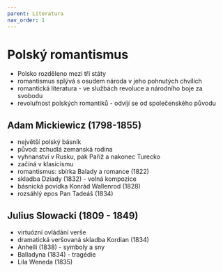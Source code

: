 ```yaml
---
parent: Literatura
nav_order: 1
---
```

# Polský romantismus
- Polsko rozděleno mezi tři státy
- romantismus splývá s osudem národa v jeho pohnutých chvílích 
- romantická literatura - ve službách revoluce a národního boje za svobodu
- revoluřnost polských romantiků - odvíjí se od společenského původu

## Adam Mickiewicz (1798-1855)
- největší polský básník
- původ: zchudlá zemanská rodina
- vyhnanství v Rusku, pak Paříž a nakonec Turecko
- začíná v klasicismu
- romantismus: sbírka Balady a romance (1822)
- skladba Dziady (1832) - volná kompozice 
- básnická povídka Konrád Wallenrod (1828)
- rozsáhlý epos Pan Tadeáš (1834)

## Julius Slowacki (1809 - 1849)
- virtuózní ovládání verše 
- dramatická veršovaná skladba Kordian (1834)
- Anhelli (1838) - symboly a sny
- Balladyna (1834) - tragédie
- Lila Weneda (1835)